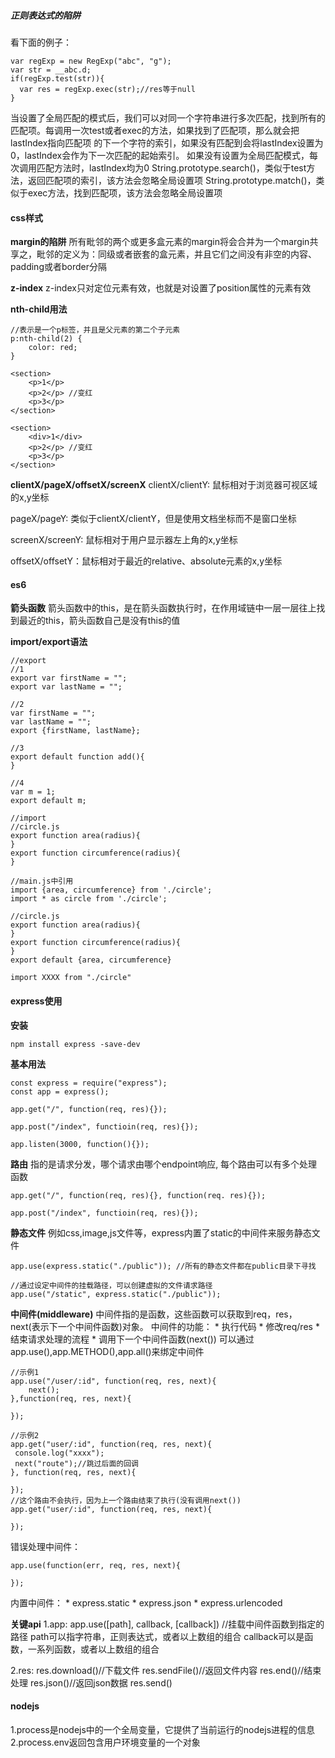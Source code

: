 ##### 正则表达式的陷阱
看下面的例子：

```
var regExp = new RegExp("abc", "g");
var str = __abc.d;
if(regExp.test(str)){
  var res = regExp.exec(str);//res等于null
}
```

当设置了全局匹配的模式后，我们可以对同一个字符串进行多次匹配，找到所有的匹配项。每调用一次test或者exec的方法，如果找到了匹配项，那么就会把lastIndex指向匹配项
的下一个字符的索引，如果没有匹配到会将lastIndex设置为0，lastIndex会作为下一次匹配的起始索引。
如果没有设置为全局匹配模式，每次调用匹配方法时，lastIndex均为0
String.prototype.search()，类似于test方法，返回匹配项的索引，该方法会忽略全局设置项
String.prototype.match()，类似于exec方法，找到匹配项，该方法会忽略全局设置项

#### css样式
**margin的陷阱**
所有毗邻的两个或更多盒元素的margin将会合并为一个margin共享之，毗邻的定义为：同级或者嵌套的盒元素，并且它们之间没有非空的内容、padding或者border分隔

**z-index**
z-index只对定位元素有效，也就是对设置了position属性的元素有效

**nth-child用法**

```
//表示是一个p标签，并且是父元素的第二个子元素
p:nth-child(2) {
	color: red;
}

<section>
	<p>1</p>
	<p>2</p> //变红
	<p>3</p>
</section>

<section>
	<div>1</div>
	<p>2</p> //变红
	<p>3</p>
</section>
```

**clientX/pageX/offsetX/screenX**
clientX/clientY: 鼠标相对于浏览器可视区域的x,y坐标

pageX/pageY: 类似于clientX/clientY，但是使用文档坐标而不是窗口坐标

screenX/screenY: 鼠标相对于用户显示器左上角的x,y坐标

offsetX/offsetY：鼠标相对于最近的relative、absolute元素的x,y坐标

#### es6
**箭头函数**
箭头函数中的this，是在箭头函数执行时，在作用域链中一层一层往上找到最近的this，箭头函数自己是没有this的值

**import/export语法**

```
//export
//1
export var firstName = "";
export var lastName = "";

//2
var firstName = "";
var lastName = "";
export {firstName, lastName};

//3
export default function add(){
}

//4
var m = 1;
export default m;
```

```
//import
//circle.js
export function area(radius){
}
export function circumference(radius){
}

//main.js中引用
import {area, circumference} from './circle';
import * as circle from './circle';

//circle.js
export function area(radius){
}
export function circumference(radius){
}
export default {area, circumference}

import XXXX from "./circle"
```

#### express使用

**安装**

```
npm install express -save-dev
```

**基本用法**

```
const express = require("express");
const app = express();

app.get("/", function(req, res){});

app.post("/index", functioin(req, res){});

app.listen(3000, function(){});
```

**路由**
指的是请求分发，哪个请求由哪个endpoint响应, 每个路由可以有多个处理函数

```
app.get("/", function(req, res){}, function(req. res){});

app.post("/index", functioin(req, res){});
```

**静态文件**
例如css,image,js文件等，express内置了static的中间件来服务静态文件

```
app.use(express.static("./public")); //所有的静态文件都在public目录下寻找

//通过设定中间件的挂载路径，可以创建虚拟的文件请求路径
app.use("/static", express.static("./public"));
```

**中间件(middleware)**
中间件指的是函数，这些函数可以获取到req，res，next(表示下一个中间件函数)对象。
中间件的功能：
	* 执行代码
	* 修改req/res
	* 结束请求处理的流程
	* 调用下一个中间件函数(next())
可以通过app.use(),app.METHOD(),app.all()来绑定中间件

```
//示例1
app.use("/user/:id", function(req, res, next){
	next();
},function(req, res, next){

});

//示例2
app.get("user/:id", function(req, res, next){
 console.log("xxxx");
 next("route");//跳过后面的回调
}, function(req, res, next){

});
//这个路由不会执行，因为上一个路由结束了执行(没有调用next())
app.get("user/:id", function(req, res, next){

});
```

错误处理中间件：

```
app.use(function(err, req, res, next){

});
```

内置中间件：
	* express.static
	* express.json
	* express.urlencoded

**关键api**
1.app:
app.use([path], callback, [callback]) //挂载中间件函数到指定的路径
path可以指字符串，正则表达式，或者以上数组的组合
callback可以是函数，一系列函数，或者以上数组的组合

2.res:
res.download()//下载文件
res.sendFile()//返回文件内容
res.end()//结束处理
res.json()//返回json数据
res.send()

#### nodejs
1.process是nodejs中的一个全局变量，它提供了当前运行的nodejs进程的信息
2.process.env返回包含用户环境变量的一个对象
